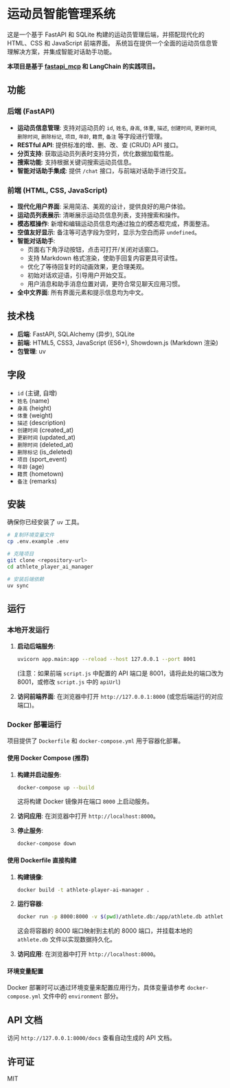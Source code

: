 # 运动员智能管理系统

这是一个基于 FastAPI 和 SQLite 构建的运动员管理后端，并搭配现代化的 HTML、CSS 和 JavaScript 前端界面。
系统旨在提供一个全面的运动员信息管理解决方案，并集成智能对话助手功能。

**本项目是基于 [fastapi_mcp](https://github.com/tadata-org/fastapi_mcp) 和 LangChain 的实践项目。**

## 功能

### 后端 (FastAPI)

- **运动员信息管理**: 支持对运动员的 `id`, `姓名`, `身高`, `体重`, `描述`, `创建时间`, `更新时间`, `删除时间`, `删除标记`, `项目`, `年龄`, `籍贯`, `备注` 等字段进行管理。
- **RESTful API**: 提供标准的增、删、改、查 (CRUD) API 接口。
- **分页支持**: 获取运动员列表时支持分页，优化数据加载性能。
- **搜索功能**: 支持根据关键词搜索运动员信息。
- **智能对话助手集成**: 提供 `/chat` 接口，与前端对话助手进行交互。

### 前端 (HTML, CSS, JavaScript)

- **现代化用户界面**: 采用简洁、美观的设计，提供良好的用户体验。
- **运动员列表展示**: 清晰展示运动员信息列表，支持搜索和操作。
- **模态框操作**: 新增和编辑运动员信息均通过独立的模态框完成，界面整洁。
- **空值友好显示**: 备注等可选字段为空时，显示为空白而非 `undefined`。
- **智能对话助手**: 
    - 页面右下角浮动按钮，点击可打开/关闭对话窗口。
    - 支持 Markdown 格式渲染，使助手回复内容更具可读性。
    - 优化了等待回复时的动画效果，更合理美观。
    - 初始对话欢迎语，引导用户开始交互。
    - 用户消息和助手消息位置对调，更符合常见聊天应用习惯。
- **全中文界面**: 所有界面元素和提示信息均为中文。

## 技术栈

- **后端**: FastAPI, SQLAlchemy (异步), SQLite
- **前端**: HTML5, CSS3, JavaScript (ES6+), Showdown.js (Markdown 渲染)
- **包管理**: uv

## 字段

- `id` (主键, 自增)
- `姓名` (name)
- `身高` (height)
- `体重` (weight)
- `描述` (description)
- `创建时间` (created_at)
- `更新时间` (updated_at)
- `删除时间` (deleted_at)
- `删除标记` (is_deleted)
- `项目` (sport_event)
- `年龄` (age)
- `籍贯` (hometown)
- `备注` (remarks)

## 安装

确保你已经安装了 `uv` 工具。

```bash
# 复制环境变量文件
cp .env.example .env

# 克隆项目
git clone <repository-url>
cd athlete_player_ai_manager

# 安装后端依赖
uv sync
```

## 运行

### 本地开发运行

1.  **启动后端服务**:
    ```bash
    uvicorn app.main:app --reload --host 127.0.0.1 --port 8001
    ```
    (注意：如果前端 `script.js` 中配置的 API 端口是 8001，请将此处的端口改为 8001，或修改 `script.js` 中的 `apiUrl`)

2.  **访问前端界面**:
    在浏览器中打开 `http://127.0.0.1:8000` (或您后端运行的对应端口)。

### Docker 部署运行

项目提供了 `Dockerfile` 和 `docker-compose.yml` 用于容器化部署。

#### 使用 Docker Compose (推荐)

1.  **构建并启动服务**:
    ```bash
    docker-compose up --build
    ```
    这将构建 Docker 镜像并在端口 `8000` 上启动服务。

2.  **访问应用**:
    在浏览器中打开 `http://localhost:8000`。

3.  **停止服务**:
    ```bash
    docker-compose down
    ```

#### 使用 Dockerfile 直接构建

1.  **构建镜像**:
    ```bash
    docker build -t athlete-player-ai-manager .
    ```

2.  **运行容器**:
    ```bash
    docker run -p 8000:8000 -v $(pwd)/athlete.db:/app/athlete.db athlete-player-ai-manager
    ```
    这会将容器的 8000 端口映射到主机的 8000 端口，并挂载本地的 `athlete.db` 文件以实现数据持久化。

3.  **访问应用**:
    在浏览器中打开 `http://localhost:8000`。

#### 环境变量配置

Docker 部署时可以通过环境变量来配置应用行为，具体变量请参考 `docker-compose.yml` 文件中的 `environment` 部分。

## API 文档

访问 `http://127.0.0.1:8000/docs` 查看自动生成的 API 文档。

## 许可证

MIT
